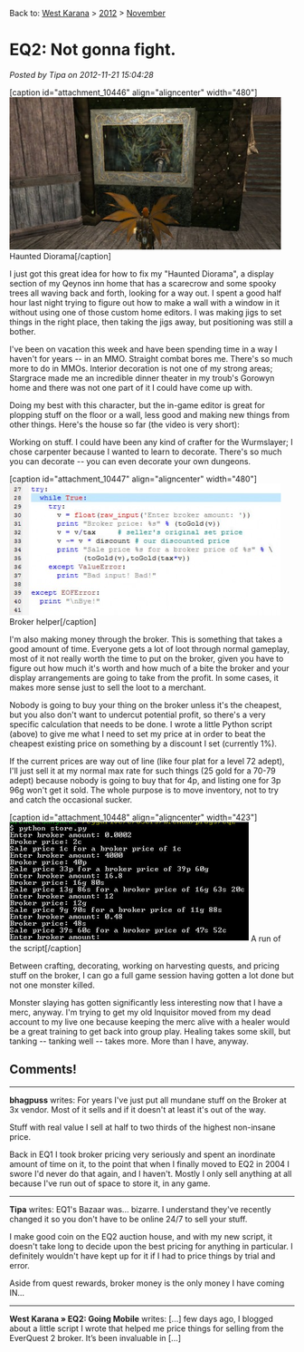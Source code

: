 Back to: [West Karana](/posts/westkarana.md) > [2012](/posts/2012/westkarana.md) > [November](./westkarana.md)
# EQ2: Not gonna fight.

*Posted by Tipa on 2012-11-21 15:04:28*

[caption id="attachment\_10446" align="aligncenter" width="480"][![](../../../uploads/2012/11/EverQuest-II-Nov-14-2012-155218-USER-OPTIMIZED-SOEBuild9393L-11212012-90542-AM-480x269.jpg "Haunted Diorama")](../../../uploads/2012/11/EverQuest-II-Nov-14-2012-155218-USER-OPTIMIZED-SOEBuild9393L-11212012-90542-AM.jpg) Haunted Diorama[/caption]

I just got this great idea for how to fix my "Haunted Diorama", a display section of my Qeynos inn home that has a scarecrow and some spooky trees all waving back and forth, looking for a way out. I spent a good half hour last night trying to figure out how to make a wall with a window in it without using one of those custom home editors. I was making jigs to set things in the right place, then taking the jigs away, but positioning was still a bother.

I've been on vacation this week and have been spending time in a way I haven't for years -- in an MMO. Straight combat bores me. There's so much more to do in MMOs. Interior decoration is not one of my strong areas; Stargrace made me an incredible dinner theater in my troub's Gorowyn home and there was not one part of it I could have come up with.

Doing my best with this character, but the in-game editor is great for plopping stuff on the floor or a wall, less good and making new things from other things. Here's the house so far (the video is very short):

Working on stuff. I could have been any kind of crafter for the Wurmslayer; I chose carpenter because I wanted to learn to decorate. There's so much you can decorate -- you can even decorate your own dungeons.

[caption id="attachment\_10447" align="aligncenter" width="480"][![](../../../uploads/2012/11/Fullscreen-capture-11212012-22914-PM-480x232.jpg "Broker helper")](../../../uploads/2012/11/Fullscreen-capture-11212012-22914-PM.jpg) Broker helper[/caption]

I'm also making money through the broker. This is something that takes a good amount of time. Everyone gets a lot of loot through normal gameplay, most of it not really worth the time to put on the broker, given you have to figure out how much it's worth and how much of a bite the broker and your display arrangements are going to take from the profit. In some cases, it makes more sense just to sell the loot to a merchant.

Nobody is going to buy your thing on the broker unless it's the cheapest, but you also don't want to undercut potential profit, so there's a very specific calculation that needs to be done. I wrote a little Python script (above) to give me what I need to set my price at in order to beat the cheapest existing price on something by a discount I set (currently 1%).

If the current prices are way out of line (like four plat for a level 72 adept), I'll just sell it at my normal max rate for such things (25 gold for a 70-79 adept) because nobody is going to buy that for 4p, and listing one for 3p 96g won't get it sold. The whole purpose is to move inventory, not to try and catch the occasional sucker.

[caption id="attachment\_10448" align="aligncenter" width="423"][![](../../../uploads/2012/11/Fullscreen-capture-11212012-23728-PM.jpg "A run of the script")](../../../uploads/2012/11/Fullscreen-capture-11212012-23728-PM.jpg) A run of the script[/caption]

Between crafting, decorating, working on harvesting quests, and pricing stuff on the broker, I can go a full game session having gotten a lot done but not one monster killed.

Monster slaying has gotten significantly less interesting now that I have a merc, anyway. I'm trying to get my old Inquisitor moved from my dead account to my live one because keeping the merc alive with a healer would be a great training to get back into group play. Healing takes some skill, but tanking -- tanking well -- takes more. More than I have, anyway.

## Comments!

---

**bhagpuss** writes: For years I've just put all mundane stuff on the Broker at 3x vendor. Most of it sells and if it doesn't at least it's out of the way. 

Stuff with real value I sell at half to two thirds of the highest non-insane price. 

Back in EQ1 I took broker pricing very seriously and spent an inordinate amount of time on it, to the point that when I finally moved to EQ2 in 2004 I swore I'd never do that again, and I haven't. Mostly I only sell anything at all because I've run out of space to store it, in any game.

---

**Tipa** writes: EQ1's Bazaar was... bizarre. I understand they've recently changed it so you don't have to be online 24/7 to sell your stuff.

I make good coin on the EQ2 auction house, and with my new script, it doesn't take long to decide upon the best pricing for anything in particular. I definitely wouldn't have kept up for it if I had to price things by trial and error.

Aside from quest rewards, broker money is the only money I have coming IN...

---

**West Karana » EQ2: Going Mobile** writes: [...] few days ago, I blogged about a little script I wrote that helped me price things for selling from the EverQuest 2 broker. It’s been invaluable in [...]

